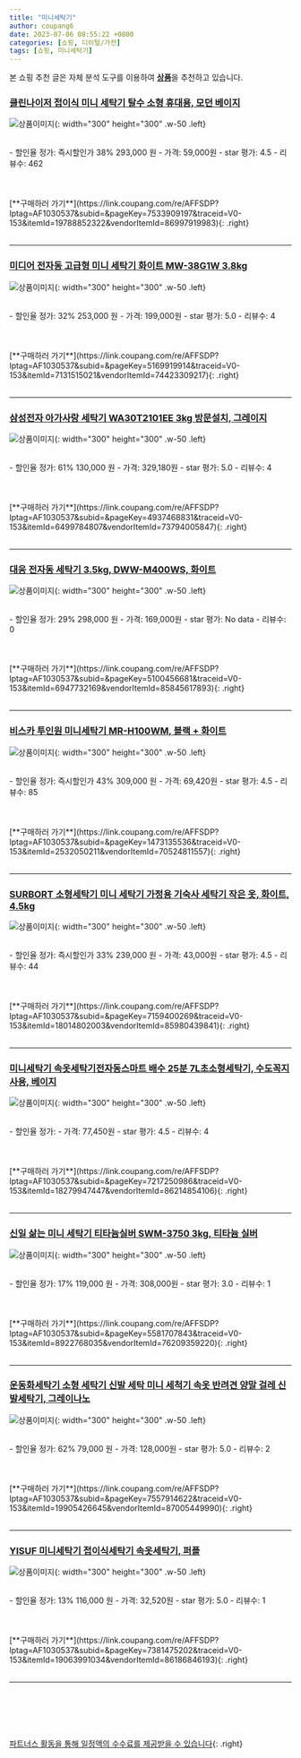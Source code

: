 ```yaml
---
title: "미니세탁기"
author: coupang6
date: 2023-07-06 08:55:22 +0800
categories: [쇼핑, 디이털/가전]
tags: [쇼핑, 미니세탁기]
---
```


본 쇼핑 추천 글은 자체 분석 도구를 이용하여 [**상품**](https://link.coupang.com/a/bao1ui)을 추천하고 있습니다.

### [클린나이저 접이식 미니 세탁기 탈수 소형 휴대용, 모던 베이지](https://link.coupang.com/re/AFFSDP?lptag=AF1030537&subid=&pageKey=7533909197&traceid=V0-153&itemId=19788852322&vendorItemId=86997919983)

![상품이미지](https://thumbnail9.coupangcdn.com/thumbnails/remote/230x230ex/image/vendor_inventory/c86e/182cb9e20846b9144b2861ed7a449856f955c76faff4797bee6fd883d2f6.png){: width="300" height="300" .w-50 .left}


<br>
- 할인율 정가: 즉시할인가 38%  293,000   원
- 가격: 59,000원
- star 평가: 4.5
- 리뷰수: 462
<br>
<br>
<br>
<br>
[**구매하러 가기**](https://link.coupang.com/re/AFFSDP?lptag=AF1030537&subid=&pageKey=7533909197&traceid=V0-153&itemId=19788852322&vendorItemId=86997919983){: .right}
<br>
<br>

---

### [미디어 전자동 고급형 미니 세탁기 화이트 MW-38G1W 3.8kg](https://link.coupang.com/re/AFFSDP?lptag=AF1030537&subid=&pageKey=5169919914&traceid=V0-153&itemId=7131515021&vendorItemId=74423309217)

![상품이미지](https://thumbnail10.coupangcdn.com/thumbnails/remote/230x230ex/image/retail/images/2021/03/12/9/1/9984acae-1cd0-4505-a6c0-b372dcc0227b.jpg){: width="300" height="300" .w-50 .left}


<br>
- 할인율 정가: 32%  253,000   원
- 가격: 199,000원
- star 평가: 5.0
- 리뷰수: 4
<br>
<br>
<br>
<br>
[**구매하러 가기**](https://link.coupang.com/re/AFFSDP?lptag=AF1030537&subid=&pageKey=5169919914&traceid=V0-153&itemId=7131515021&vendorItemId=74423309217){: .right}
<br>
<br>

---

### [삼성전자 아가사랑 세탁기 WA30T2101EE 3kg 방문설치, 그레이지](https://link.coupang.com/re/AFFSDP?lptag=AF1030537&subid=&pageKey=4937468831&traceid=V0-153&itemId=6499784807&vendorItemId=73794005847)

![상품이미지](https://thumbnail8.coupangcdn.com/thumbnails/remote/230x230ex/image/retail/images/2021/02/03/16/8/afeb5233-3fbc-4643-bd76-c28e17b00382.jpg){: width="300" height="300" .w-50 .left}


<br>
- 할인율 정가: 61%  130,000   원
- 가격: 329,180원
- star 평가: 5.0
- 리뷰수: 4
<br>
<br>
<br>
<br>
[**구매하러 가기**](https://link.coupang.com/re/AFFSDP?lptag=AF1030537&subid=&pageKey=4937468831&traceid=V0-153&itemId=6499784807&vendorItemId=73794005847){: .right}
<br>
<br>

---

### [대웅 전자동 세탁기 3.5kg, DWW-M400WS, 화이트](https://link.coupang.com/re/AFFSDP?lptag=AF1030537&subid=&pageKey=5100456681&traceid=V0-153&itemId=6947732169&vendorItemId=85845617893)

![상품이미지](https://thumbnail9.coupangcdn.com/thumbnails/remote/230x230ex/image/vendor_inventory/707d/5ec21853c9cc6beb3d278a9a1cac7f8fbfd461d1601d812c41a7fc977081.jpg){: width="300" height="300" .w-50 .left}


<br>
- 할인율 정가: 29%  298,000   원
- 가격: 169,000원
- star 평가: No data
- 리뷰수: 0
<br>
<br>
<br>
<br>
[**구매하러 가기**](https://link.coupang.com/re/AFFSDP?lptag=AF1030537&subid=&pageKey=5100456681&traceid=V0-153&itemId=6947732169&vendorItemId=85845617893){: .right}
<br>
<br>

---

### [비스카 투인원 미니세탁기 MR-H100WM, 블랙 + 화이트](https://link.coupang.com/re/AFFSDP?lptag=AF1030537&subid=&pageKey=1473135536&traceid=V0-153&itemId=2532050211&vendorItemId=70524811557)

![상품이미지](https://thumbnail7.coupangcdn.com/thumbnails/remote/230x230ex/image/retail/images/2448382450835113-40b0364f-71b9-4c41-a084-261cb0bd645e.jpg){: width="300" height="300" .w-50 .left}


<br>
- 할인율 정가: 즉시할인가 43%  309,000   원
- 가격: 69,420원
- star 평가: 4.5
- 리뷰수: 85
<br>
<br>
<br>
<br>
[**구매하러 가기**](https://link.coupang.com/re/AFFSDP?lptag=AF1030537&subid=&pageKey=1473135536&traceid=V0-153&itemId=2532050211&vendorItemId=70524811557){: .right}
<br>
<br>

---

### [SURBORT 소형세탁기 미니 세탁기 가정용 기숙사 세탁기 작은 옷, 화이트, 4.5kg](https://link.coupang.com/re/AFFSDP?lptag=AF1030537&subid=&pageKey=7159400269&traceid=V0-153&itemId=18014802003&vendorItemId=85980439841)

![상품이미지](https://thumbnail7.coupangcdn.com/thumbnails/remote/230x230ex/image/vendor_inventory/fc34/1cfe7c16d7721c7d8e358b3187d64149651a2dbb6c773021bdaafc61fbd7.jpeg){: width="300" height="300" .w-50 .left}


<br>
- 할인율 정가: 즉시할인가 33%  239,000   원
- 가격: 43,000원
- star 평가: 4.5
- 리뷰수: 44
<br>
<br>
<br>
<br>
[**구매하러 가기**](https://link.coupang.com/re/AFFSDP?lptag=AF1030537&subid=&pageKey=7159400269&traceid=V0-153&itemId=18014802003&vendorItemId=85980439841){: .right}
<br>
<br>

---

### [미니세탁기 속옷세탁기전자동스마트 배수 25분 7L초소형세탁기, 수도꼭지 사용, 베이지](https://link.coupang.com/re/AFFSDP?lptag=AF1030537&subid=&pageKey=7217250986&traceid=V0-153&itemId=18279947447&vendorItemId=86214854106)

![상품이미지](https://thumbnail6.coupangcdn.com/thumbnails/remote/230x230ex/image/vendor_inventory/c13a/00907d913825c00463c90846dbbf80973309d8b11611e257a3faa9ba89d4.jpg){: width="300" height="300" .w-50 .left}


<br>
- 할인율 정가: 
- 가격: 77,450원
- star 평가: 4.5
- 리뷰수: 4
<br>
<br>
<br>
<br>
[**구매하러 가기**](https://link.coupang.com/re/AFFSDP?lptag=AF1030537&subid=&pageKey=7217250986&traceid=V0-153&itemId=18279947447&vendorItemId=86214854106){: .right}
<br>
<br>

---

### [신일 삶는 미니 세탁기 티타늄실버 SWM-3750 3kg, 티타늄 실버](https://link.coupang.com/re/AFFSDP?lptag=AF1030537&subid=&pageKey=5581707843&traceid=V0-153&itemId=8922768035&vendorItemId=76209359220)

![상품이미지](https://thumbnail7.coupangcdn.com/thumbnails/remote/230x230ex/image/retail/images/7794049688841027-45423df8-5675-4dba-b413-ea74ddbdb3bb.jpg){: width="300" height="300" .w-50 .left}


<br>
- 할인율 정가: 17%  119,000   원
- 가격: 308,000원
- star 평가: 3.0
- 리뷰수: 1
<br>
<br>
<br>
<br>
[**구매하러 가기**](https://link.coupang.com/re/AFFSDP?lptag=AF1030537&subid=&pageKey=5581707843&traceid=V0-153&itemId=8922768035&vendorItemId=76209359220){: .right}
<br>
<br>

---

### [운동화세탁기 소형 세탁기 신발 세탁 미니 세척기 속옷 반려견 양말 걸레 신발세탁기, 그레이나노](https://link.coupang.com/re/AFFSDP?lptag=AF1030537&subid=&pageKey=7557914622&traceid=V0-153&itemId=19905426645&vendorItemId=87005449990)

![상품이미지](https://thumbnail7.coupangcdn.com/thumbnails/remote/230x230ex/image/vendor_inventory/78e0/da9a8a6df560c582d19eb2a3cfe278afa1c860cdaea171b8ac3fba97e5c9.jpg){: width="300" height="300" .w-50 .left}


<br>
- 할인율 정가: 62%  79,000   원
- 가격: 128,000원
- star 평가: 5.0
- 리뷰수: 2
<br>
<br>
<br>
<br>
[**구매하러 가기**](https://link.coupang.com/re/AFFSDP?lptag=AF1030537&subid=&pageKey=7557914622&traceid=V0-153&itemId=19905426645&vendorItemId=87005449990){: .right}
<br>
<br>

---

### [YISUF 미니세탁기 접이식세탁기 속옷세탁기, 퍼플](https://link.coupang.com/re/AFFSDP?lptag=AF1030537&subid=&pageKey=7381475202&traceid=V0-153&itemId=19063991034&vendorItemId=86186846193)

![상품이미지](https://thumbnail8.coupangcdn.com/thumbnails/remote/230x230ex/image/vendor_inventory/d506/9795dd8435694508d580be3cc1dc6c0e1e8651fc1da8655e474d93cd4b47.jpg){: width="300" height="300" .w-50 .left}


<br>
- 할인율 정가: 13%  116,000   원
- 가격: 32,520원
- star 평가: 5.0
- 리뷰수: 1
<br>
<br>
<br>
<br>
[**구매하러 가기**](https://link.coupang.com/re/AFFSDP?lptag=AF1030537&subid=&pageKey=7381475202&traceid=V0-153&itemId=19063991034&vendorItemId=86186846193){: .right}
<br>
<br>

---
<br><br><br><br><br> [파트너스 활동을 통해 일정액의 수수료를 제공받을 수 있습니다](https://link.coupang.com/a/bao1ui){: .right}